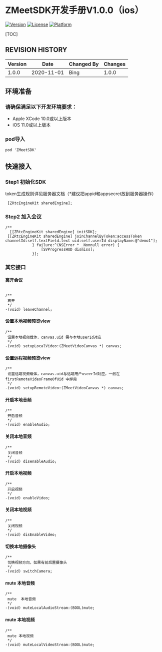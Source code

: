 
#  ZMeetSDK开发手册V1.0.0（ios）
[![Version](https://img.shields.io/cocoapods/v/ZMeetSDK.svg?style=flat)](http://cocoapods.org/pods/ZMeetSDK)
[![License](https://img.shields.io/cocoapods/l/ZMeetSDK.svg?style=flat)](http://cocoapods.org/pods/ZMeetSDK)
[![Platform](https://img.shields.io/cocoapods/p/ZMeetSDK.svg?style=flat)](http://cocoapods.org/pods/ZMeetSDK)

[TOC]

## REVISION HISTORY
Version | Date |Changed By |Changes
------|------|------|------
1.0.0 | 2020-11-01|Bing|1.0.0


## 环境准备
### 请确保满足以下开发环境要求：
* Apple XCode 10.0或以上版本
* iOS 11.0或以上版本

### pod导入
~~~
pod 'ZMeetSDK'
~~~
## 快速接入
### Step1 初始化SDK
token生成规则详见服务器文档（*建议把appid和appsecret放到服务器操作）
~~~
 [ZRtcEngineKit sharedEngine];
~~~
### Step2 加入会议
```
/**
  [[ZRtcEngineKit sharedEngine] initSDK];
 [[ZRtcEngineKit sharedEngine] joinChannelByToken:accessToken channelId:self.textField.text uid:self.userId displayName:@"demo1"];
            } failure:^(NSError * _Nonnull error) {
                [SVProgressHUD dismiss];
            }];
```

### 其它接口

#### 离开会议
```

/**
 离开
 */
-(void) leaveChannel;
```

#### 设置本地视频预览view
```
/**
 设置本地视频载体，canvas.uid 需与本地userId对应
 */
-(void) setupLocalVideo:(ZMeetVideoCanvas *) canvas;
```

#### 设置远程视频预览view
```
/**
 设置远端视频载体，canvas.uid与远端用户useerId对应，一般在firstRemoteVideoFrameOfUid 中掉用
 */
-(void) setupRemoteVideo:(ZMeetVideoCanvas *) canvas;
```

#### 开启本地音频
```
/**
 开启音频
 */
-(void) enableAudio;
```
#### 关闭本地音频
```
/**
 关闭音频
 */
-(void) disenableAudio;
```
#### 开启本地视频
```
/**
 开启视频
 */
-(void) enableVideo;
```

#### 关闭本地视频
```
/**
 关闭视频
 */
-(void) disEnableVideo;
```

#### 切换本地摄像头
```
/**
 切换视频方向，如果有前后置摄像头
 */
-(void) switchCamera;
```

#### mute  本地音频
```
/**
 mute  本地音频
 */
-(void) muteLocalAudioStream:(BOOL)mute;
```
#### mute  本地视频
```
/**
 mute 本地视频
 */
-(void) muteLocalVideoStream:(BOOL)mute;
```
